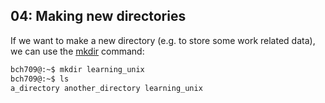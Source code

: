 ## 04: Making new directories

If we want to make a new directory (e.g. to store some work related data), we can use the [mkdir][] command:

```bash
bch709@:~$ mkdir learning_unix
bch709@:~$ ls
a_directory another_directory learning_unix
```

[mkdir]: https://en.wikipedia.org/wiki/Mkdir
